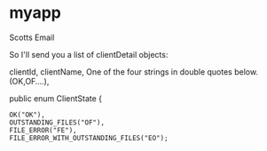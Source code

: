 # myapp
Scotts Email

So I'll send you a list of clientDetail objects:

clientId,
clientName,
One of the four strings in double quotes below. (OK,OF….),


public enum ClientState {

    OK("OK"), 
    OUTSTANDING_FILES("OF"),
    FILE_ERROR("FE"),
    FILE_ERROR_WITH_OUTSTANDING_FILES("EO");
